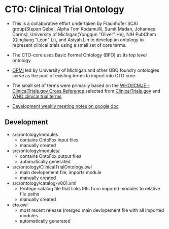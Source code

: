 # CTO: Clinical Trial Ontology

- This is a collaborative effort undertaken by Fraunhofer SCAI group(Stepan Gebel, Alpha Tom Kodamullil, Sumit Madan, Johannes Darms), University of Michigan(Yongqun "Oliver" He), NIH PubChem (Qingliang "Leon" Li), and Asiyah Lin to develop an ontology to represent clinical trials using a small set of core terms. 

- The CTO-core uses Basic Formal Ontology (BFO) as its top level ontology.

- [OPMI](https://github.com/OPMI/opmi) led by University of Michigan and other OBO foundry ontologies serve as the pool of existing terms to import into CTO core.

- The small set of terms were primarily based on the [WHO/ICMJE – ClinicalTrials.gov Cross Reference](https://prsinfo.clinicaltrials.gov/trainTrainer/WHO-ICMJE-ClinTrialsgov-Cross-Ref.pdf) selected from [ClinicalTrials.gov](https://www.clinicaltrials.gov/) and [WHO clinical trial terms](https://www.who.int/ictrp/network/trds/en/) 

- [Development weekly meeting notes on google doc](https://docs.google.com/document/d/1VnmFhqFwfH3qcShiZUTO9ALF-3JKCs2oa3MQ2LotH6U/edit)


## Development 

- src/ontology/modules
  - contains OntoFox input files
  - manually created 
- src/ontology/modules/
  - contains OntoFox output files
  - automatically generated
- src/ontology/ClinicalTrialOntology.owl
  -  main devlopement file, imports module
  - manually created 
- src/ontology/catalog-v001.xml
  - Protege catalog file that links IRIs from impored modules to relative file paths
  - manually created 
- cto.owl
  - most recent release (merged main devlopement file with all imported modules
  - automatically generated 
